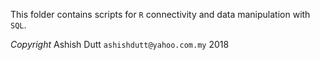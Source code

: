 This folder contains scripts for `R` connectivity and data manipulation with `SQL`.


*Copyright* 
Ashish Dutt `ashishdutt@yahoo.com.my` 2018